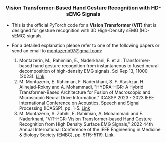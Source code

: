 
# <h3 style="text-align:center;">Vision Transformer-Based Hand Gesture Recognition with HD-sEMG Signals</h3>
 

* This is the official PyTorch code for a **Vision Transformer (ViT)** that is designed for gesture recognition with 3D High-Density sEMG (HD-sEMG) signals. 
* For a detailed explanation please refer to one of the following papers or send an email to montazerin97@gmail.com:

  <ol type="1">

  <li> Montazerin, M., Rahimian, E., Naderkhani, F. et al. Transformer-based hand gesture recognition from instantaneous to fused neural decomposition of high-density EMG signals. Sci Rep 13, 11000 (2023). <a href="https://www.nature.com/articles/s41598-023-36490-w">Link</a> </li>

  <li> M. Montazerin, E. Rahimian, F. Naderkhani, S. F. Atashzar, H. Alinejad-Rokny and A. Mohammadi, "HYDRA-HGR: A Hybrid Transformer-Based Architecture for Fusion of Macroscopic and Microscopic Neural Drive Information," ICASSP 2023 - 2023 IEEE International Conference on Acoustics, Speech and Signal Processing (ICASSP), pp. 1-5. <a href="https://ieeexplore.ieee.org/abstract/document/10096192">Link</a> </li>

  <li> M. Montazerin, S. Zabihi, E. Rahimian, A. Mohammadi and F. Naderkhani, "ViT-HGR: Vision Transformer-based Hand Gesture Recognition from High Density Surface EMG Signals," 2022 44th Annual International Conference of the IEEE Engineering in Medicine & Biology Society (EMBC), pp. 5115-5119. <a href="https://ieeexplore.ieee.org/abstract/document/9871489">Link</a> </li>
</ol>
